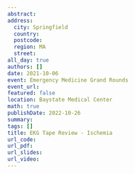```yaml
---
abstract: 
address:
  city: Springfield
  country:
  postcode: 
  region: MA
  street: 
all_day: true
authors: []
date: 2021-10-06
event: Emergency Medicine Grand Rounds
event_url: 
featured: false
location: Baystate Medical Center
math: true
publishDate: 2022-10-26
summary: 
tags: []
title: EKG Tape Review - Ischemia
url_code: 
url_pdf: 
url_slides: 
url_video: 
---
```

